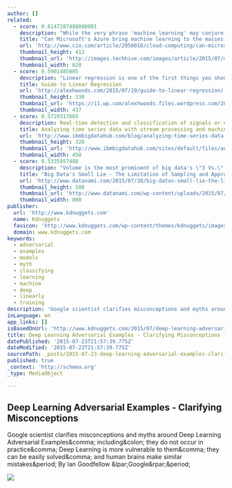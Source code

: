 ```yaml
---
author: []
related:
  - score: 0.6147287488000001
    description: "While the very phrase 'machine learning' may conjure up fantastic images of evil robot overlords and other science fiction references, the technology as been around for some time. Here's how Microsoft aims to make it as available and easy to use as any other software program."
    title: "Can Microsoft's Azure bring machine learning to the masses?"
    url: 'http://www.cio.com/article/2950018/cloud-computing/can-microsofts-azure-bring-machine-learning-to-the-masses.html'
    thumbnail_height: 412
    thumbnail_url: 'http://images.techhive.com/images/article/2015/07/machine_learning-100597267-primary.idge.jpg'
    thumbnail_width: 620
  - score: 0.5901485085
    description: "Linear regression is one of the first things you should try if you're modeling a linear relationship (actually, non-linear relationships too!). It's fairly simple, and probably the first thing to learn when tackling machine learning. At first, linear regression shows up just as a simple equation for a line."
    title: Guide to Linear Regression
    url: 'http://alexhwoods.com/2015/07/19/guide-to-linear-regression/'
    thumbnail_height: 330
    thumbnail_url: 'https://i1.wp.com/alexhwoods.files.wordpress.com/2015/07/screen-shot-2015-07-19-at-1-32-12-am.jpg?fit=440%2C330'
    thumbnail_width: 437
  - score: 0.5729317665
    description: Real-time detection and classification of signals or events present in time series data is a fairly common need. Stereotypical examples include identifying high-risk conditions in ICU data streams or classifying signals present in acoustic data from diagnostic or monitoring sensors. Using a combination of stream processing and machine learning is an agile and highly capable approach.
    title: Analyzing time series data with stream processing and machine learning
    url: 'http://www.ibmbigdatahub.com/blog/analyzing-time-series-data-stream-processing-and-machine-learning'
    thumbnail_height: 320
    thumbnail_url: 'http://www.ibmbigdatahub.com/sites/default/files/analyzingtimestreams_blog_0.jpg'
    thumbnail_width: 450
  - score: 0.5335957408
    description: "Volume is the most prominent of big data's \"3 Vs.\" Yet, the \"big\" in big data analysis is often a misnomer. Most big data analysis doesn't look at a complete, large dataset. Instead, it looks at a subsample and works on approximations, which prevents enterprises from getting the most valuable insight from their data."
    title: "Big Data's Small Lie - The Limitation of Sampling and Approximation in Big Data Analysis"
    url: 'http://www.datanami.com/2015/07/20/big-datas-small-lie-the-limitation-of-sampling-and-approximation-in-big-data-analysis/'
    thumbnail_height: 500
    thumbnail_url: 'http://www.datanami.com/wp-content/uploads/2015/07/big-data-white-lie.png'
    thumbnail_width: 800
publisher:
  url: 'http://www.kdnuggets.com'
  name: Kdnuggets
  favicon: 'http://www.kdnuggets.com/wp-content/themes/kdnuggets/images/favicon.ico'
  domain: www.kdnuggets.com
keywords:
  - adversarial
  - examples
  - models
  - myth
  - classifying
  - learning
  - machine
  - deep
  - linearly
  - training
description: 'Google scientist clarifies misconceptions and myths around Deep Learning Adversarial Examples, including: they do not occur in practice, Deep Learning is more vulnerable to them, they can be easily solved, and human brains make similar mistakes. By Ian Goodfellow (Google).'
inLanguage: en
app_links: []
isBasedOnUrl: 'http://www.kdnuggets.com/2015/07/deep-learning-adversarial-examples-misconceptions.html'
title: Deep Learning Adversarial Examples - Clarifying Misconceptions
datePublished: '2015-07-23T21:57:39.775Z'
dateModified: '2015-07-23T21:57:39.775Z'
sourcePath: _posts/2015-07-23-deep-learning-adversarial-examples-clarifying-misconceptio.md
published: true
_context: 'http://schema.org'
_type: MediaObject

---
```

<article style=""><h1>Deep Learning Adversarial Examples - Clarifying Misconceptions</h1><p>Google scientist clarifies misconceptions and myths around Deep Learning Adversarial Examples&amp;comma; including&amp;colon; they do not occur in practice&amp;comma; Deep Learning is more vulnerable to them&amp;comma; they can be easily solved&amp;comma; and human brains make similar mistakes&amp;period; By Ian Goodfellow &amp;lpar;Google&amp;rpar;&amp;period;</p><img src="http://www.kdnuggets.com/images/panda.png" /></article>